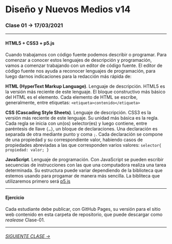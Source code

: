# Diseño y Nuevos Medios v14

### Clase 01 → 17/03/2021

- - - - - - - - - - - - - - 

#### HTML5 + CSS3 + p5.js

Cuando trabajamos con código fuente podemos describir o programar. Para comenzar a conocer estos lenguajes de descripción y programación, vamos a comenzar trabajando con un editor de código fuente. El editor de código fuente nos ayuda a reconocer lenguajes de programación, para luego darnos indicaciones para la redacción más rápida de:

**HTML (HyperText Markup Language)**. Lenguaje de descripción. HTML5 es la versión más reciente de este lenguaje. El bloque constructivo más básico del HTML es el elemento. Cada elemento de HTML se escribe, generalmente, entre etiquetas: `<etiqueta>contenido</etiqueta>`

**CSS (Cascading Style Sheets)**. Lenguaje de descripción. CSS3 es la versión más reciente de este lenguaje. Su unidad más básica es la regla. Cada regla se inicia con un(os) selector(es) y luego contiene, entre paréntesis de llave `{…}`, un bloque de declaraciones. Una declaración es separada de otra mediante punto y coma `;`. Cada declaración se compone de una propiedad y su correspondiente valor, habiendo casos de propiedades abreviadas a las que corresponden varios valores: `selector{ propiedad: valor; }`

**JavaScript**. Lenguaje de programación. Con JavaScript se pueden escribir secuencias de instrucciones con las que una computadora realiza una tarea determinada. Su estructura puede variar dependiendo de la biblioteca que estemos usando para progamar de manera más sencilla. La bibliteca que utilizaremos primero será [p5.js](https://p5js.org/es/get-started/)

- - - - - - - - - - - - - - 

#### Ejercicio

Cada estudiante debe publicar, con GitHub Pages, su versión para el sitio web contenido en esta carpeta de repositorio, que puede descargar como *realease* Clase-01.

- - - - - - - 

###### [SIGUIENTE CLASE →](https://github.com/profesorfaco/dno037-2021/tree/main/clase-02)
